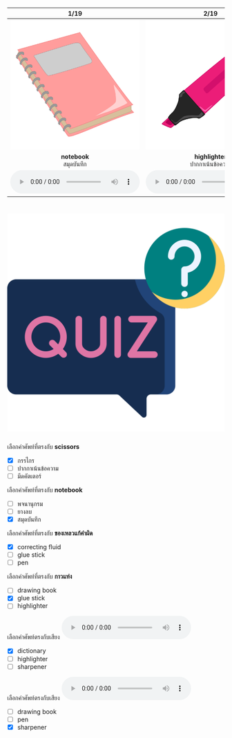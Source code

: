 <div class="carrousel">


|1/19|2/19|3/19|4/19|5/19|6/19|7/19|8/19|9/19|10/19|11/19|12/19|13/19|14/19|15/19|16/19|17/19|18/19|19/19|
| :----: | :----: | :----: | :----: | :----: | :----: | :----: | :----: | :----: | :----: | :----: | :----: | :----: | :----: | :----: | :----: | :----: | :----: | :----: |
|![](/media/img/stationary__notebook.svg)|![](/media/img/stationary__highlighter.svg)|![](/media/img/stationary__cutter.svg)|![](/media/img/stationary__pen.svg)|![](/media/img/stationary__eraser.svg)|![](/media/img/stationary__glue&#x20;stick.svg)|![](/media/img/stationary__dictionary.svg)|![](/media/img/stationary__textbook.svg)|![](/media/img/stationary__correcting&#x20;fluid.svg)|![](/media/img/stationary__crayon.svg)|![](/media/img/stationary__colored&#x20;paper.svg)|![](/media/img/stationary__workbook.svg)|![](/media/img/stationary__scissors.svg)|![](/media/img/stationary__drawing&#x20;book.svg)|![](/media/img/stationary__pencil.svg)|![](/media/img/stationary__sharpener.svg)|![](/media/img/stationary__calculator.svg)|![](/media/img/stationary__stapler.svg)|![](/media/img/stationary__ruler.svg)|
|**notebook**<br>สมุดบันทึก|**highlighter**<br>ปากกาเน้นข้อความ|**cutter**<br>มีดคัตเตอร์|**pen**<br>ปากกา|**eraser**<br>ยางลบ|**glue stick**<br>กาวแท่ง|**dictionary**<br>พจนานุกรม|**textbook**<br>หนังสือเรียน|**correcting fluid**<br>ของเหลวแก้คําผิด|**crayon**<br>สีเทียน|**colored paper**<br>กระดาษสี|**workbook**<br>สมุดทํางาน|**scissors**<br>กรรไกร|**drawing book**<br>สมุดวาดภาพ|**pencil**<br>ดินสอ|**sharpener**<br>กบเหลาดินสอ|**calculator**<br>เครื่องคิดเลข|**stapler**<br>เครื่องเย็บกระดาษ|**ruler**<br>ไม้บรรทัด|
|![](/media/audio/notebook.mp3)|![](/media/audio/highlighter.mp3)|![](/media/audio/cutter.mp3)|![](/media/audio/pen.mp3)|![](/media/audio/eraser.mp3)|![](/media/audio/glue&#x20;stick.mp3)|![](/media/audio/dictionary.mp3)|![](/media/audio/textbook.mp3)|![](/media/audio/correcting&#x20;fluid.mp3)|![](/media/audio/crayon.mp3)|![](/media/audio/colored&#x20;paper.mp3)|![](/media/audio/workbook.mp3)|![](/media/audio/scissors.mp3)|![](/media/audio/drawing&#x20;book.mp3)|![](/media/audio/pencil.mp3)|![](/media/audio/sharpener.mp3)|![](/media/audio/calculator.mp3)|![](/media/audio/stapler.mp3)|![](/media/audio/ruler.mp3)|

</div>



# ![icon](/media/icons/quiz.svg) 


 เลือกคำศัพท์ที่ตรงกับ **scissors**
 - [x] กรรไกร
 - [ ] ปากกาเน้นข้อความ
 - [ ] มีดคัตเตอร์

 เลือกคำศัพท์ที่ตรงกับ **notebook**
 - [ ] พจนานุกรม
 - [ ] ยางลบ
 - [x] สมุดบันทึก

 เลือกคำศัพท์ที่ตรงกับ **ของเหลวแก้คําผิด**
 - [x] correcting fluid
 - [ ] glue stick
 - [ ] pen

 เลือกคำศัพท์ที่ตรงกับ **กาวแท่ง**
 - [ ] drawing book
 - [x] glue stick
 - [ ] highlighter

 เลือกคำศัพท์ตรงกับเสียง ![](/media/audio/dictionary.mp3) 
 - [x] dictionary
 - [ ] highlighter
 - [ ] sharpener

 เลือกคำศัพท์ตรงกับเสียง ![](/media/audio/sharpener.mp3) 
 - [ ] drawing book
 - [ ] pen
 - [x] sharpener
